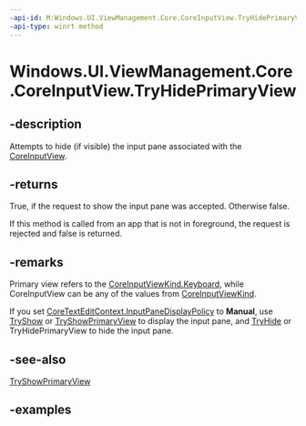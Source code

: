 ```yaml
---
-api-id: M:Windows.UI.ViewManagement.Core.CoreInputView.TryHidePrimaryView
-api-type: winrt method
---
```


<!-- Method syntax.
public bool CoreInputView.TryHidePrimaryView()
-->

# Windows.UI.ViewManagement.Core.CoreInputView.TryHidePrimaryView

## -description

Attempts to hide (if visible) the input pane associated with the [CoreInputView](coreinputview.md).

## -returns

True, if the request to show the input pane was accepted. Otherwise false.

If this method is called from an app that is not in foreground, the request is rejected and false is returned.

## -remarks

Primary view refers to the [CoreInputViewKind.Keyboard](coreinputviewkind.md#-field-keyboard1), while CoreInputView can be any of the values from [CoreInputViewKind](coreinputviewkind.md).

If you set [CoreTextEditContext.InputPaneDisplayPolicy](../windows.ui.text.core/coretexteditcontext_inputpanedisplaypolicy.md) to **Manual**, use [TryShow](coreinputview_tryshow_1077566544.md) or [TryShowPrimaryView](coreinputview_tryshowprimaryview_1925215151.md) to display the input pane, and [TryHide](coreinputview_tryhide_42550069.md) or TryHidePrimaryView to hide the input pane.

## -see-also

[TryShowPrimaryView](coreinputview_tryshowprimaryview_1925215151.md)

## -examples
